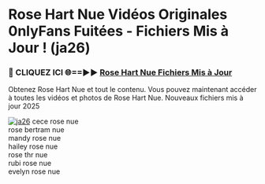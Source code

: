 # Rose Hart Nue Vidéos Originales 0nlyFans Fuitées - Fichiers Mis à Jour ! (ja26)

<h3>🔴 CLIQUEZ ICI 🌐==►► <a href="https://tinyurl.com/2pmr4ezf" rel="nofollow">Rose Hart Nue Fichiers Mis à Jour</a></h3>

Obtenez Rose Hart Nue et tout le contenu. Vous pouvez maintenant accéder à toutes les vidéos et photos de Rose Hart Nue. Nouveaux fichiers mis à jour 2025

[![ja26](https://i.imgur.com/6SNvagu.gif)](https://tinyurl.com/2pmr4ezf)
cece rose nue<br>
rose bertram nue<br>
mandy rose nue<br>
hailey rose nue<br>
rose thr nue<br>
rubi rose nue<br>
evelyn rose nue